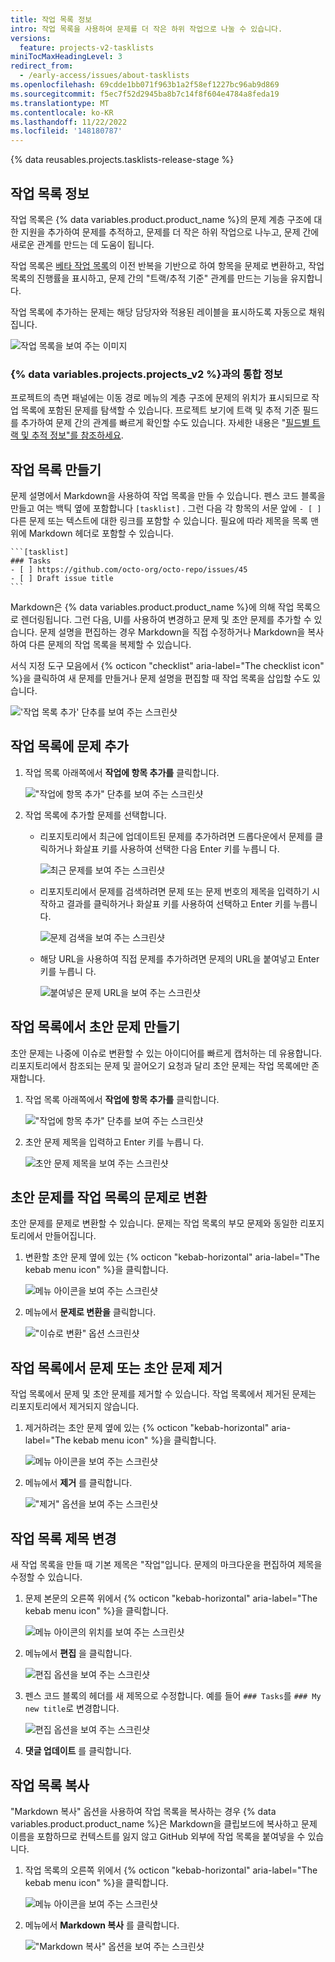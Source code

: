 ```yaml
---
title: 작업 목록 정보
intro: 작업 목록을 사용하여 문제를 더 작은 하위 작업으로 나눌 수 있습니다.
versions:
  feature: projects-v2-tasklists
miniTocMaxHeadingLevel: 3
redirect_from:
  - /early-access/issues/about-tasklists
ms.openlocfilehash: 69cdde1bb071f963b1a2f58ef1227bc96ab9d869
ms.sourcegitcommit: f5ec7f52d2945ba8b7c14f8f604e4784a8feda19
ms.translationtype: MT
ms.contentlocale: ko-KR
ms.lasthandoff: 11/22/2022
ms.locfileid: '148180787'
---
```

{% data reusables.projects.tasklists-release-stage %}

## 작업 목록 정보

작업 목록은 {% data variables.product.product_name %}의 문제 계층 구조에 대한 지원을 추가하여 문제를 추적하고, 문제를 더 작은 하위 작업으로 나누고, 문제 간에 새로운 관계를 만드는 데 도움이 됩니다.

작업 목록은 [베타 작업 목록](/get-started/writing-on-github/working-with-advanced-formatting/about-task-lists)의 이전 반복을 기반으로 하여 항목을 문제로 변환하고, 작업 목록의 진행률을 표시하고, 문제 간의 "트랙/추적 기준" 관계를 만드는 기능을 유지합니다.

작업 목록에 추가하는 문제는 해당 담당자와 적용된 레이블을 표시하도록 자동으로 채워집니다.

![작업 목록을 보여 주는 이미지](/assets/images/help/issues/tasklist-hero.png)

### {% data variables.projects.projects_v2 %}과의 통합 정보

 프로젝트의 측면 패널에는 이동 경로 메뉴의 계층 구조에 문제의 위치가 표시되므로 작업 목록에 포함된 문제를 탐색할 수 있습니다. 프로젝트 보기에 트랙 및 추적 기준 필드를 추가하여 문제 간의 관계를 빠르게 확인할 수도 있습니다. 자세한 내용은 "[필드별 트랙 및 추적 정보"를 참조하세요](/issues/planning-and-tracking-with-projects/understanding-fields/about-tracks-and-tracked-by-fields).

## 작업 목록 만들기

문제 설명에서 Markdown을 사용하여 작업 목록을 만들 수 있습니다. 펜스 코드 블록을 만들고 여는 백틱 옆에 포함합니다 `[tasklist]` . 그런 다음 각 항목의 서문 앞에 `- [ ]` 다른 문제 또는 텍스트에 대한 링크를 포함할 수 있습니다. 필요에 따라 제목을 목록 맨 위에 Markdown 헤더로 포함할 수 있습니다. 

````
```[tasklist]
### Tasks
- [ ] https://github.com/octo-org/octo-repo/issues/45
- [ ] Draft issue title
```
````
Markdown은 {% data variables.product.product_name %}에 의해 작업 목록으로 렌더링됩니다. 그런 다음, UI를 사용하여 변경하고 문제 및 초안 문제를 추가할 수 있습니다. 문제 설명을 편집하는 경우 Markdown을 직접 수정하거나 Markdown을 복사하여 다른 문제의 작업 목록을 복제할 수 있습니다.

서식 지정 도구 모음에서 {% octicon "checklist" aria-label="The checklist icon" %}을 클릭하여 새 문제를 만들거나 문제 설명을 편집할 때 작업 목록을 삽입할 수도 있습니다.

!['작업 목록 추가' 단추를 보여 주는 스크린샷](/assets/images/help/issues/tasklist-formatting-toolbar.png)

## 작업 목록에 문제 추가

1. 작업 목록 아래쪽에서 **작업에 항목 추가를** 클릭합니다.
   
   !["작업에 항목 추가" 단추를 보여 주는 스크린샷](/assets/images/help/issues/add-new-tasklist-button.png)
   
1. 작업 목록에 추가할 문제를 선택합니다.
   
   * 리포지토리에서 최근에 업데이트된 문제를 추가하려면 드롭다운에서 문제를 클릭하거나 화살표 키를 사용하여 선택한 다음 Enter 키를 누릅니 <kbd>다</kbd>. 
     
     ![최근 문제를 보여 주는 스크린샷](/assets/images/help/issues/select-recent-issue.png)
     
   * 리포지토리에서 문제를 검색하려면 문제 또는 문제 번호의 제목을 입력하기 시작하고 결과를 클릭하거나 화살표 키를 사용하여 선택하고 Enter 키를 누릅니 <kbd>다</kbd>.
     
     ![문제 검색을 보여 주는 스크린샷](/assets/images/help/issues/search-for-issue.png)
     
   * 해당 URL을 사용하여 직접 문제를 추가하려면 문제의 URL을 붙여넣고 Enter 키를 누릅니 <kbd>다</kbd>.
        
     ![붙여넣은 문제 URL을 보여 주는 스크린샷](/assets/images/help/issues/paste-issue-url.png)
     

## 작업 목록에서 초안 문제 만들기

초안 문제는 나중에 이슈로 변환할 수 있는 아이디어를 빠르게 캡처하는 데 유용합니다. 리포지토리에서 참조되는 문제 및 끌어오기 요청과 달리 초안 문제는 작업 목록에만 존재합니다.

1. 작업 목록 아래쪽에서 **작업에 항목 추가를** 클릭합니다.
   
   !["작업에 항목 추가" 단추를 보여 주는 스크린샷](/assets/images/help/issues/add-new-tasklist-button.png)
   
1. 초안 문제 제목을 입력하고 Enter 키를 누릅니 <kbd>다</kbd>.
   
   ![초안 문제 제목을 보여 주는 스크린샷](/assets/images/help/issues/add-draft-issue-to-tasklist.png)
   

## 초안 문제를 작업 목록의 문제로 변환

초안 문제를 문제로 변환할 수 있습니다. 문제는 작업 목록의 부모 문제와 동일한 리포지토리에서 만들어집니다.

1. 변환할 초안 문제 옆에 있는 {% octicon "kebab-horizontal" aria-label="The kebab menu icon" %}을 클릭합니다.
   
   ![메뉴 아이콘을 보여 주는 스크린샷](/assets/images/help/issues/tasklist-item-kebab.png)
   
1. 메뉴에서 **문제로 변환을** 클릭합니다.
   
   !["이슈로 변환" 옵션 스크린샷](/assets/images/help/issues/tasklist-convert-to-issue.png)
   

## 작업 목록에서 문제 또는 초안 문제 제거

작업 목록에서 문제 및 초안 문제를 제거할 수 있습니다. 작업 목록에서 제거된 문제는 리포지토리에서 제거되지 않습니다.

1. 제거하려는 초안 문제 옆에 있는 {% octicon "kebab-horizontal" aria-label="The kebab menu icon" %}을 클릭합니다.
   
   ![메뉴 아이콘을 보여 주는 스크린샷](/assets/images/help/issues/tasklist-item-kebab.png)
   
1. 메뉴에서 **제거** 를 클릭합니다.
   
   !["제거" 옵션을 보여 주는 스크린샷](/assets/images/help/issues/tasklist-remove.png)
   
## 작업 목록 제목 변경

새 작업 목록을 만들 때 기본 제목은 "작업"입니다. 문제의 마크다운을 편집하여 제목을 수정할 수 있습니다.

1. 문제 본문의 오른쪽 위에서 {% octicon "kebab-horizontal" aria-label="The kebab menu icon" %}을 클릭합니다.
   
   ![메뉴 아이콘의 위치를 보여 주는 스크린샷](/assets/images/help/issues/comment-menu.png)
   
1. 메뉴에서 **편집** 을 클릭합니다.
   
   ![편집 옵션을 보여 주는 스크린샷](/assets/images/help/issues/comment-menu-edit.png)
   
1. 펜스 코드 블록의 헤더를 새 제목으로 수정합니다. 예를 들어 `### Tasks`를 `### My new title`로 변경합니다. 
   
   ![편집 옵션을 보여 주는 스크린샷](/assets/images/help/issues/edit-tasklist-title.png)
   
1. **댓글 업데이트** 를 클릭합니다.

## 작업 목록 복사

"Markdown 복사" 옵션을 사용하여 작업 목록을 복사하는 경우 {% data variables.product.product_name %}은 Markdown을 클립보드에 복사하고 문제 이름을 포함하므로 컨텍스트를 잃지 않고 GitHub 외부에 작업 목록을 붙여넣을 수 있습니다. 

1. 작업 목록의 오른쪽 위에서 {% octicon "kebab-horizontal" aria-label="The kebab menu icon" %}을 클릭합니다.
   
   ![메뉴 아이콘을 보여 주는 스크린샷](/assets/images/help/issues/tasklist-kebab.png)
   
1. 메뉴에서 **Markdown 복사** 를 클릭합니다.
   
   !["Markdown 복사" 옵션을 보여 주는 스크린샷](/assets/images/help/issues/tasklist-copy-markdown.png)
   
